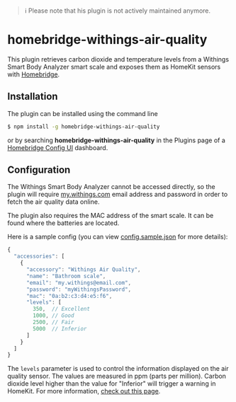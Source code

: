 > ℹ️ Please note that his plugin is not actively maintained anymore.

# homebridge-withings-air-quality

This plugin retrieves carbon dioxide and temperature levels from a Withings Smart Body Analyzer smart scale and exposes them as HomeKit sensors with [Homebridge](https://github.com/nfarina/homebridge).

## Installation

The plugin can be installed using the command line

```bash
$ npm install -g homebridge-withings-air-quality
```

or by searching **homebridge-withings-air-quality** in the Plugins page of a [Homebridge Config UI](https://github.com/oznu/homebridge-config-ui-x) dashboard.

## Configuration

The Withings Smart Body Analyzer cannot be accessed directly, so the plugin will require [my.withings.com](https://my.withings.com) email address and password in order to fetch the air quality data online.

The plugin also requires the MAC address of the smart scale. It can be found where the batteries are located.

Here is a sample config (you can view [config.sample.json](./config.sample.json) for more details):

```js
{
  "accessories": [
    {
      "accessory": "Withings Air Quality",
      "name": "Bathroom scale",
      "email": "my.withings@email.com",
      "password": "myWithingsPassword",
      "mac": "0a:b2:c3:d4:e5:f6",
      "levels": [
        350,  // Excellent
        1000, // Good
        2500, // Fair
        5000  // Inferior
      ]
    }
  ]
}
```

The `levels` parameter is used to control the information displayed on the air quality sensor. The values are measured in ppm (parts per million). Carbon dioxide level higher than the value for "Inferior" will trigger a warning in HomeKit. For more information, [check out this page](https://support.withings.com/hc/en-us/articles/201489797-Smart-Body-Analyzer-WS-50-Frequently-asked-questions-about-air-quality-measurements).
